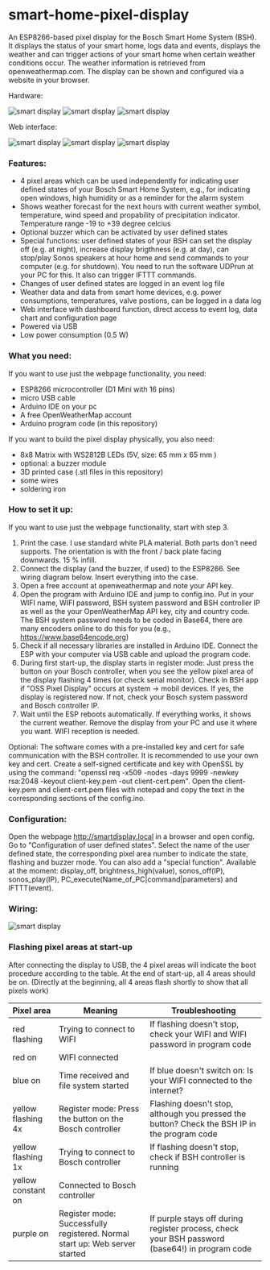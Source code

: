 # smart-home-pixel-display
An ESP8266-based pixel display for the Bosch Smart Home System (BSH). It displays the status of your smart home, logs data and events, displays the weather and can trigger actions of your smart home when certain weather conditions occur. The weather information is retrieved from openweathermap.com. The display can be shown and configured via a website in your browser.

Hardware:

![smart display](https://github.com/tobo-123/smart-home-pixel-display/blob/main/pictures/front.jpg)
![smart display](https://github.com/tobo-123/smart-home-pixel-display/blob/main/pictures/weather_and_states.jpg)
![smart display](https://github.com/tobo-123/smart-home-pixel-display/blob/main/pictures/assembly.jpg)

Web interface:

![smart display](https://github.com/tobo-123/smart-home-pixel-display/blob/main/pictures/dashboard.png)
![smart display](https://github.com/tobo-123/smart-home-pixel-display/blob/main/pictures/chart3.png)
![smart display](https://github.com/tobo-123/smart-home-pixel-display/blob/main/pictures/config.png)

### Features:

- 4 pixel areas which can be used independently for indicating user defined states of your Bosch Smart Home System, e.g., for indicating open windows, high humidity or as a reminder for the alarm system
- Shows weather forecast for the next hours with current weather symbol, temperature, wind speed and propability of precipitation indicator. Temperature range -19 to +39 degree celcius
- Optional buzzer which can be activated by user defined states
- Special functions: user defined states of your BSH can set the display off (e.g. at night), increase display brigthness (e.g. at day), can stop/play Sonos speakers at hour home and send commands to your computer (e.g. for shutdown). You need to run the software UDPrun at your PC for this. It also can trigger IFTTT commands.
- Changes of user defined states are logged in an event log file
- Weather data and data from smart home devices, e.g. power consumptions, temperatures, valve postions, can be logged in a data log
- Web interface with dashboard function, direct access to event log, data chart and configuration page
- Powered via USB
- Low power consumption (0.5 W)

### What you need:

If you want to use just the webpage functionality, you need:
- ESP8266 microcontroller (D1 Mini with 16 pins)
- micro USB cable
- Arduino IDE on your pc
- A free OpenWeatherMap account
- Arduino program code (in this repository)

If you want to build the pixel display physically, you also need:
- 8x8 Matrix with WS2812B LEDs (5V, size: 65 mm x 65 mm )
- optional: a buzzer module
- 3D printed case (.stl files in this repository)
- some wires
- soldering iron

### How to set it up:

If you want to use just the webpage functionality, start with step 3.

1. Print the case. I use standard white PLA material. Both parts don't need supports. The orientation is with the front / back plate facing downwards. 15 % infill.
2. Connect the display (and the buzzer, if used) to the ESP8266. See wiring diagram below. Insert everything into the case.
3. Open a free account at openweathermap and note your API key.
4. Open the program with Arduino IDE and jump to config.ino. Put in your WIFI name, WIFI password, BSH system password and BSH controller IP as well as the your OpenWeatherMap API key, city and country code. The BSH system password needs to be coded in Base64, there are many encoders online to do this for you (e.g., https://www.base64encode.org)
5. Check if all necessary libraries are installed in Arduino IDE. Connect the ESP with your computer via USB cable and upload the program code.
6. During first start-up, the display starts in register mode: Just press the button on your Bosch controller, when you see the yellow pixel area of the display flashing 4 times (or check serial monitor). Check in BSH app if "OSS Pixel Display" occurs at system -> mobil devices. If yes, the display is registered now. If not, check your Bosch system password and Bosch controller IP.
7. Wait until the ESP reboots automatically. If everything works, it shows the current weather. Remove the display from your PC and use it where you want. WIFI reception is needed.

Optional:
The software comes with a pre-installed key and cert for safe communication with the BSH controller. It is recommended to use your own key and cert. Create a self-signed certificate and key with OpenSSL by using the command: "openssl req -x509 -nodes -days 9999 -newkey rsa:2048 -keyout client-key.pem -out client-cert.pem". Open the client-key.pem and client-cert.pem files with notepad and copy the text in the corresponding sections of the config.ino. 

### Configuration:

Open the webpage http://smartdisplay.local in a browser and open config. Go to "Configuration of user defined states". Select the name of the user defined state, the corresponding pixel area number to indicate the state, flashing and buzzer mode. You can also add a "special function". Available at the moment: display_off, brightness_high(value), sonos_off(IP), sonos_play(IP), PC_execute(Name_of_PC|command|parameters) and IFTTT(event).

### Wiring:

![smart display](https://github.com/tobo-123/smart-home-pixel-display/blob/main/pictures/smart_pixel_display_wiring.png)

### Flashing pixel areas at start-up

After connecting the display to USB, the 4 pixel areas will indicate the boot procedure according to the table. At the end of start-up, all 4 areas should be on. (Directly at the beginning, all 4 areas flash shortly to show that all pixels work)

| Pixel area       | Meaning                                                                     | Troubleshooting                                                                                |
| ---------------- | --------------------------------------------------------------------------- | ---------------------------------------------------------------------------------------------- |
|red flashing      | Trying to connect to WIFI                                                   | If flashing doesn't stop, check your WIFI and WIFI password in program code                    |
|red on            | WIFI connected                                                              |                                                                                                |
|blue on           | Time received and file system started                                       | If blue doesn't switch on: Is your WIFI connected to the internet?                             |
|yellow flashing 4x| Register mode: Press the button on the Bosch controller                     | Flashing doesn't stop, although you pressed the button? Check the BSH IP in the program code   |
|yellow flashing 1x| Trying to connect to Bosch controller                                       | If flashing doesn't stop, check if BSH controller is running                                   |
|yellow constant on| Connected to Bosch controller                                               |                                                                                                | 
|purple on         | Register mode: Successfully registered. Normal start up: Web server started | If purple stays off during register process, check your BSH password (base64!) in program code |

